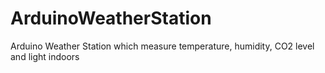 # ArduinoWeatherStation
Arduino Weather Station which measure temperature, humidity, CO2 level and light indoors

